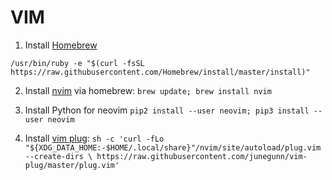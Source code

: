 # VIM

1.  Install [Homebrew](https://brew.sh/)

```
/usr/bin/ruby -e "$(curl -fsSL https://raw.githubusercontent.com/Homebrew/install/master/install)"
```

2.  Install [nvim](https://neovim.io/) via homebrew: `brew update; brew install nvim`

3.  Install Python for neovim `pip2 install --user neovim; pip3 install --user neovim`

4. Install [vim plug](https://github.com/junegunn/vim-plug): `sh -c 'curl -fLo "${XDG_DATA_HOME:-$HOME/.local/share}"/nvim/site/autoload/plug.vim --create-dirs \
       https://raw.githubusercontent.com/junegunn/vim-plug/master/plug.vim'`
